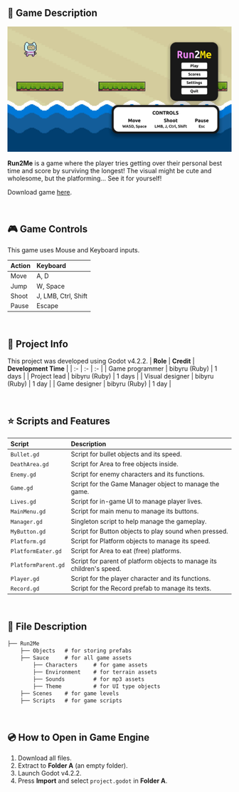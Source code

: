 ## 📔 Game Description
![Image of Run2Me main menu](https://github.com/bibyru/bibyru/blob/main/Gifs/Run2Me.JPG)

**Run2Me** is a game where the player tries getting over their personal best time and score by surviving the longest! The visual might be cute and wholesome, but the platforming... See it for yourself!

Download game [here](https://github.com/bibyru/Run2Me_gd/releases/).

<br/>

## 🎮 Game Controls
This game uses Mouse and Keyboard inputs.

| **Action** | **Keyboard** |
| :- | :- |
| Move | A, D |
| Jump | W, Space |
| Shoot | J, LMB, Ctrl, Shift |
| Pause | Escape |

<br/>

## 📝 Project Info
This project was developed using Godot v4.2.2.
| **Role** | **Credit** | **Development Time** |
| :- | :- | :- |
| Game programmer | bibyru (Ruby) | 1 days |
| Project lead | bibyru (Ruby) | 1 days |
| Visual designer | bibyru (Ruby) | 1 day |
| Game designer | bibyru (Ruby) | 1 day |

<br/>

## ⭐ Scripts and Features
| **Script** | **Description** |
| :- | :- |
| `Bullet.gd` | Script for bullet objects and its speed. |
| `DeathArea.gd` | Script for Area to free objects inside. |
| `Enemy.gd` | Script for enemy characters and its functions. |
| `Game.gd` | Script for the Game Manager object to manage the game. |
| `Lives.gd` | Script for in-game UI to manage player lives. |
| `MainMenu.gd` | Script for main menu to manage its buttons. |
| `Manager.gd` | Singleton script to help manage the gameplay. |
| `MyButton.gd` | Script for Button objects to play sound when pressed. |
| `Platform.gd` | Script for Platform objects to manage its speed. |
| `PlatformEater.gd` | Script for Area to eat (free) platforms. |
| `PlatformParent.gd` | Script for parent of platform objects to manage its children's speed. |
| `Player.gd` | Script for the player character and its functions. |
| `Record.gd` | Script for the Record prefab to manage its texts. |

<br/>

## 📁 File Description
```
├── Run2Me
    ├── Objects   # for storing prefabs
    ├── Sauce     # for all game assets
        ├── Characters     # for game assets
        ├── Environment    # for terrain assets
        ├── Sounds         # for mp3 assets
        ├── Theme          # for UI type objects
    ├── Scenes    # for game levels
    ├── Scripts   # for game scripts
```

<br/>

## 💿 How to Open in Game Engine
1. Download all files.
2. Extract to **Folder A** (an empty folder).
3. Launch Godot v4.2.2.
4. Press **Import** and select `project.godot` in **Folder A**.
